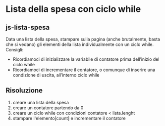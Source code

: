 Lista della spesa con ciclo while
===
## js-lista-spesa
Data una lista della spesa, stampare sulla pagina (anche brutalmente, basta che si vedano) gli elementi della lista individualmente con un ciclo while.
Consigli:
- Ricordiamoci di inizializzare la variabile di contatore prima dell’inizio del ciclo while
- Ricordiamoci di incrementare il contatore, o comunque di inserire una condizione di uscita, all’interno ciclo while

## Risoluzione

1. creare una lista della spesa
1. creare un contatore partendo da 0
1. creare un ciclo while con condizioni contatore < lista.lenght
1. stampare l'elemento[count] e incrementare il contatore